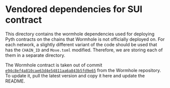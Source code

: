 # Vendored dependencies for SUI contract

This directory contains the wormhole dependencies used for deploying Pyth contracts on the chains
that Wormhole is not officially deployed on. For each network, a slightly different variant of the
code should be used that has the `CHAIN_ID` and `Move.toml` modified. Therefore, we are storing
each of them in a separate directory.

The Wormhole contract is taken out of commit
[`e94c8ef4a810cae63d4e54811aa6a843b5fd9e65`](https://github.com/wormhole-foundation/wormhole/tree/e94c8ef4a810cae63d4e54811aa6a843b5fd9e65)
from the Wormhole repository. To update it, pull the latest version and copy it here and update the
README.
